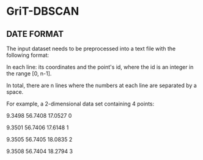 # GriT-DBSCAN

## DATE FORMAT
The input dataset needs to be preprocessed into a text file with the following format:

In each line: its coordinates and the point's id, where the id is an integer in the range [0,  n-1].

In total, there are n lines where the numbers at each line are separated by a space. 

For example, a 2-dimensional data set containing 4 points:
 
9.3498     56.7408     17.0527     0

9.3501     56.7406     17.6148     1

9.3505     56.7405     18.0835     2

9.3508     56.7404     18.2794     3
